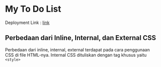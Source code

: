 # My To Do List

Deployment Link : [link](https://tugas-django-bryan-1.herokuapp.com/todolist/)

## Perbedaan dari Inline, Internal, dan External CSS
Perbedaan dari inline, internal, external terdapat pada cara penggunaan CSS di file HTML-nya. Internal CSS dituliskan dengan tag khusus yaitu `<style>` 
